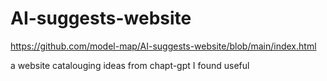 # AI-suggests-website
https://github.com/model-map/AI-suggests-website/blob/main/index.html

a website catalouging ideas from chapt-gpt I found useful
